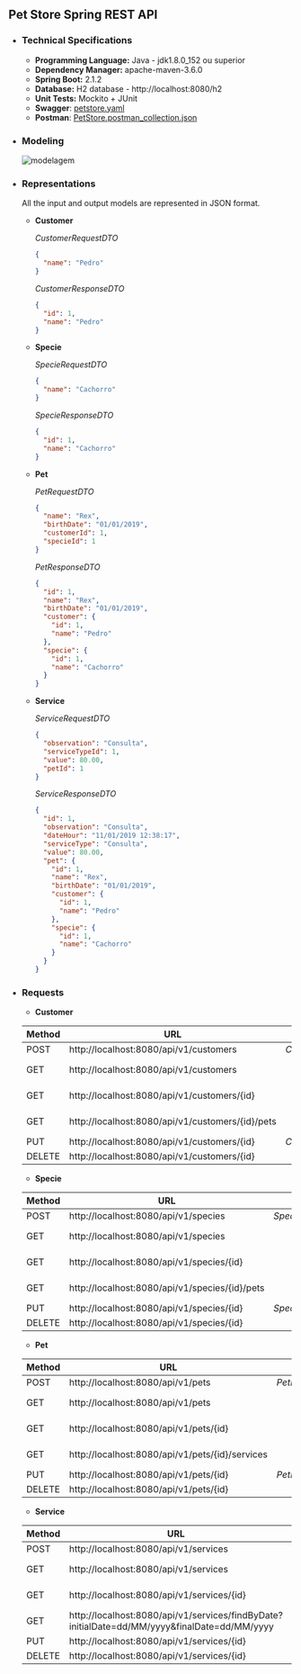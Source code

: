 ## Pet Store Spring REST API

  * ### Technical Specifications
    * **Programming Language:** Java - jdk1.8.0_152 ou superior
    * **Dependency Manager:** apache-maven-3.6.0
    * **Spring Boot:** 2.1.2
    * **Database:** H2 database - http://localhost:8080/h2
    * **Unit Tests:** Mockito + JUnit
    * **Swagger**: [petstore.yaml](etc/petstore.yaml)
    * **Postman**: [PetStore.postman_collection.json](etc/PetStore.postman_collection.json)
    
  * ### Modeling
    ![modelagem](etc/modelagem.png)

  * ### Representations

      All the input and output models are represented in JSON format.

      * **Customer**

        *CustomerRequestDTO*
        ```json
        {
          "name": "Pedro"
        }
        ```

        *CustomerResponseDTO*
        ```json
        {
          "id": 1,
          "name": "Pedro"
        }
        ```
      * **Specie**

        *SpecieRequestDTO*
        ```json
        {
          "name": "Cachorro"
        }
        ```

        *SpecieResponseDTO*
        ```json
        {
          "id": 1,
          "name": "Cachorro"
        }
        ```
      * **Pet**

        *PetRequestDTO*
        ```json
        {
          "name": "Rex",
          "birthDate": "01/01/2019",
          "customerId": 1,
          "specieId": 1
        }
        ```

        *PetResponseDTO*
        ```json
        {
          "id": 1,
          "name": "Rex",
          "birthDate": "01/01/2019",
          "customer": {
            "id": 1,
            "name": "Pedro"
          },
          "specie": {
            "id": 1,
            "name": "Cachorro"
          }
        }
        ```
      * **Service**

        *ServiceRequestDTO*
        ```json
        {
          "observation": "Consulta",
          "serviceTypeId": 1,
          "value": 80.00,
          "petId": 1
        }
        ```

        *ServiceResponseDTO*
        ```json
        {
          "id": 1,
          "observation": "Consulta",
          "dateHour": "11/01/2019 12:38:17",
          "serviceType": "Consulta",
          "value": 80.00,
          "pet": {
            "id": 1,
            "name": "Rex",
            "birthDate": "01/01/2019",
            "customer": {
              "id": 1,
              "name": "Pedro"
            },
            "specie": {
              "id": 1,
              "name": "Cachorro"
            }
          }
        }
        ```

  * ### Requests

      * **Customer**

      Method | URL                                             | Input             | Output
      ------ | ----------------------------------------------- | ------------------- | ------ |
      POST   | http://localhost:8080/api/v1/customers           | *CustomerRequestDTO* | 201 (Created)
      GET    | http://localhost:8080/api/v1/customers           |                     | 200 (OK) List *CustomerResponseDTO*
      GET    | http://localhost:8080/api/v1/customers/{id}      |                     | 200 (OK) *CustomerResponseDTO*
      GET    | http://localhost:8080/api/v1/customers/{id}/pets |                     | 200 (OK) List *PetResponseDTO*
      PUT    | http://localhost:8080/api/v1/customers/{id}      | *CustomerRequestDTO* | 204 (No Content)
      DELETE | http://localhost:8080/api/v1/customers/{id}      |                     | 204 (No Content)

      * **Specie**

      Method | URL                                             | Input             | Output
      ------ | ----------------------------------------------- | ------------------- | ------ |
      POST   | http://localhost:8080/api/v1/species           | *SpecieRequestDTO* | 201 (Created)
      GET    | http://localhost:8080/api/v1/species           |                     | 200 (OK) List *SpecieResponseDTO*
      GET    | http://localhost:8080/api/v1/species/{id}      |                     | 200 (OK) *SpecieResponseDTO*
      GET    | http://localhost:8080/api/v1/species/{id}/pets |                     | 200 (OK) List *PetResponseDTO*
      PUT    | http://localhost:8080/api/v1/species/{id}      | *SpecieRequestDTO* | 204 (No Content)
      DELETE | http://localhost:8080/api/v1/species/{id}      |                     | 204 (No Content)

      * **Pet**

      Method | URL                                             | Input          | Output
      ------ | ----------------------------------------------- | ---------------- | ------ |
      POST   | http://localhost:8080/api/v1/pets               | *PetRequestDTO*  | 201 (Created)
      GET    | http://localhost:8080/api/v1/pets               |                  | 200 (OK) List *PetResponseDTO*
      GET    | http://localhost:8080/api/v1/pets/{id}          |                  | 200 (OK) *PetResponseDTO*
      GET    | http://localhost:8080/api/v1/pets/{id}/services |                  | 200 (OK) List *ServiceResponseDTO*
      PUT    | http://localhost:8080/api/v1/pets/{id}          | *PetRequestDTO*  | 204 (No Content)
      DELETE | http://localhost:8080/api/v1/pets/{id}          |                  | 204 (No Content)

      * **Service**

      Method | URL                                             | Input             | Output
      ------ | ----------------------------------------------- | ------------------- | ------ |
      POST   | http://localhost:8080/api/v1/services      	   | *ServiceRequestDTO* | 201 (Created)
      GET    | http://localhost:8080/api/v1/services      	   |                     | 200 (OK) List *ServiceResponseDTO*
      GET    | http://localhost:8080/api/v1/services/{id} 	   |                     | 200 (OK) *ServiceResponseDTO*
      GET    | http://localhost:8080/api/v1/services/findByDate?initialDate=dd/MM/yyyy&finalDate=dd/MM/yyyy |                     | 200 (OK) List *ServiceResponseDTO*
      PUT    | http://localhost:8080/api/v1/services/{id} 	   | *ServiceRequestDTO* | 204 (No Content)
      DELETE | http://localhost:8080/api/v1/services/{id} 	   |                     | 204 (No Content)
